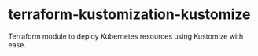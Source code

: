 # terraform-kustomization-kustomize
Terraform module to deploy Kubernetes resources using  Kustomize with ease.
